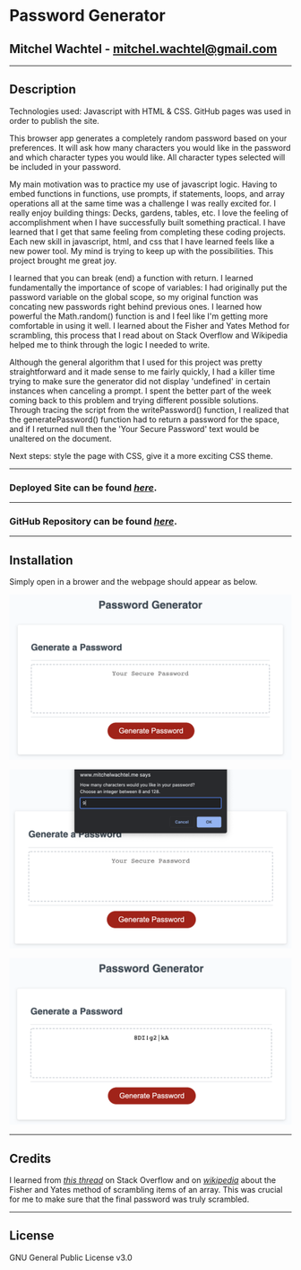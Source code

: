 # Password Generator

## Mitchel Wachtel - mitchel.wachtel@gmail.com

---
## Description

Technologies used: Javascript with HTML & CSS. GitHub pages was used in order to publish the site.

This browser app generates a completely random password based on your preferences. It will ask how many characters you would like in the password and which character types you would like. All character types selected will be included in your password.

My main motivation was to practice my use of javascript logic. Having to embed functions in functions, use prompts, if statements, loops, and array operations all at the same time was a challenge I was really excited for. I really enjoy building things: Decks, gardens, tables, etc. I love the feeling of accomplishment when I have successfully built something practical. I have learned that I get that same feeling from completing these coding projects. Each new skill in javascript, html, and css that I have learned feels like a new power tool. My mind is trying to keep up with the possibilities. This project brought me great joy.

I learned that you can break (end) a function with return. I learned fundamentally the importance of scope of variables: I had originally put the password variable on the global scope, so my original function was concating new passwords right behind previous ones. I learned how powerful the Math.random() function is and I feel like I'm getting more comfortable in using it well. I learned about the Fisher and Yates Method for scrambling, this process that I read about on Stack Overflow and Wikipedia helped me to think through the logic I needed to write.

Although the general algorithm that I used for this project was pretty straightforward and it made sense to me fairly quickly, I had a killer time trying to make sure the generator did not display 'undefined' in certain instances when canceling a prompt. I spent the better part of the week coming back to this problem and trying different possible solutions. Through tracing the script from the writePassword() function, I realized that the generatePassword() function had to return a password for the space, and if I returned null then the 'Your Secure Password' text would be unaltered on the document.

Next steps: style the page with CSS, give it a more exciting CSS theme.

---

### **Deployed Site** can be found *[here](https://www.mitchelwachtel.me/password-generator)*. 

---

### **GitHub Repository** can be found *[here](https://github.com/mitchelwachtel/password-generator)*.

---
## Installation 

Simply open in a brower and the webpage should appear as below.

![Page before password generator function is invoked](./assets/images/homepage.png)

![Page with prompt open once function has been invoked](./assets/images/prompt.png)

![Page with a password generated](./assets/images/password.png)

---
## Credits

I learned from *[this thread](https://stackoverflow.com/questions/2450954/how-to-randomize-shuffle-a-javascript-array)* on Stack Overflow and on *[wikipedia](https://en.wikipedia.org/wiki/Fisher%E2%80%93Yates_shuffle#The_modern_algorithm)* about the Fisher and Yates method of scrambling items of an array. This was crucial for me to make sure that the final password was truly scrambled. 

---
## License

GNU General Public License v3.0